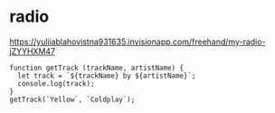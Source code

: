 # radio
https://yuliiablahovistna931635.invisionapp.com/freehand/my-radio-jZYYHXM47

```
function getTrack (trackName, artistName) {
  let track = `${trackName} by ${artistName}`;
  console.log(track);
}
getTrack(`Yellow`, `Coldplay`);
```
